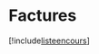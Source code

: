 # Factures

[!include[listeencours](factures.listeencours.autogen.md)]






















































































